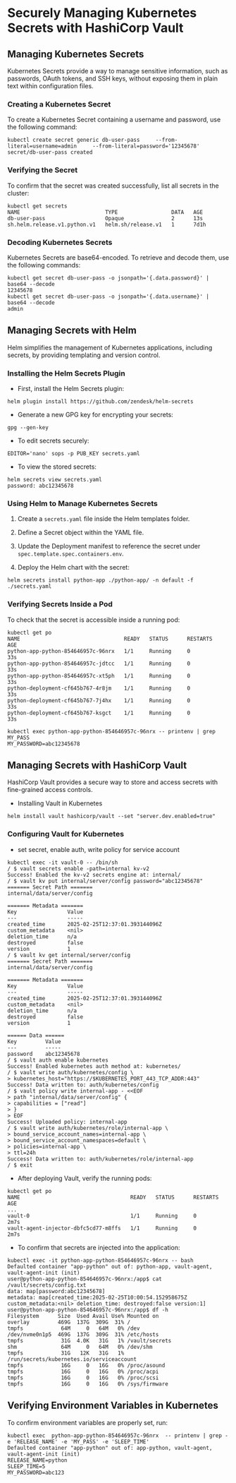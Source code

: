 # Securely Managing Kubernetes Secrets with HashiCorp Vault

## Managing Kubernetes Secrets

Kubernetes Secrets provide a way to manage sensitive information, such as passwords, OAuth tokens, and SSH keys, without exposing them in plain text within configuration files.

### Creating a Kubernetes Secret

To create a Kubernetes Secret containing a username and password, use the following command:

```shell
kubectl create secret generic db-user-pass     --from-literal=username=admin     --from-literal=password='12345678'
secret/db-user-pass created
```

### Verifying the Secret

To confirm that the secret was created successfully, list all secrets in the cluster:

```shell
kubectl get secrets
NAME                           TYPE                 DATA   AGE
db-user-pass                   Opaque               2      13s
sh.helm.release.v1.python.v1   helm.sh/release.v1   1      7d1h
```

### Decoding Kubernetes Secrets

Kubernetes Secrets are base64-encoded. To retrieve and decode them, use the following commands:

```shell
kubectl get secret db-user-pass -o jsonpath='{.data.password}' | base64 --decode
12345678
kubectl get secret db-user-pass -o jsonpath='{.data.username}' | base64 --decode
admin
```

## Managing Secrets with Helm

Helm simplifies the management of Kubernetes applications, including secrets, by providing templating and version control.

### Installing the Helm Secrets Plugin

* First, install the Helm Secrets plugin:

```shell
helm plugin install https://github.com/zendesk/helm-secrets
```

* Generate a new GPG key for encrypting your secrets:

```shell
gpg --gen-key
```

* To edit secrets securely:

```shell
EDITOR='nano' sops -p PUB_KEY secrets.yaml
```

* To view the stored secrets:

```shell
helm secrets view secrets.yaml 
password: abc12345678
```

### Using Helm to Manage Kubernetes Secrets

1. Create a `secrets.yaml` file inside the Helm templates folder.

2. Define a Secret object within the YAML file.

3. Update the Deployment manifest to reference the secret under `spec.template.spec.containers.env`.

4. Deploy the Helm chart with the secret:

```shell
helm secrets install python-app ./python-app/ -n default -f ./secrets.yaml
```

### Verifying Secrets Inside a Pod

To check that the secret is accessible inside a running pod:

```shell
kubectl get po
NAME                                 READY   STATUS      RESTARTS       AGE
python-app-python-854646957c-96nrx   1/1     Running     0              33s
python-app-python-854646957c-jdtcc   1/1     Running     0              33s
python-app-python-854646957c-xt5ph   1/1     Running     0              33s
python-deployment-cf645b767-4r8jm    1/1     Running     0              33s
python-deployment-cf645b767-7j4hx    1/1     Running     0              33s
python-deployment-cf645b767-ksgct    1/1     Running     0              33s

kubectl exec python-app-python-854646957c-96nrx -- printenv | grep MY_PASS
MY_PASSWORD=abc12345678
```

## Managing Secrets with HashiCorp Vault

HashiCorp Vault provides a secure way to store and access secrets with fine-grained access controls.

* Installing Vault in Kubernetes

```shell
helm install vault hashicorp/vault --set "server.dev.enabled=true"
```

### Configuring Vault for Kubernetes

* set secret, enable auth, write policy for service account

```shell
kubectl exec -it vault-0 -- /bin/sh
/ $ vault secrets enable -path=internal kv-v2
Success! Enabled the kv-v2 secrets engine at: internal/
/ $ vault kv put internal/server/config password="abc12345678"
======= Secret Path =======
internal/data/server/config

======= Metadata =======
Key                Value
---                -----
created_time       2025-02-25T12:37:01.393144096Z
custom_metadata    <nil>
deletion_time      n/a
destroyed          false
version            1
/ $ vault kv get internal/server/config
======= Secret Path =======
internal/data/server/config

======= Metadata =======
Key                Value
---                -----
created_time       2025-02-25T12:37:01.393144096Z
custom_metadata    <nil>
deletion_time      n/a
destroyed          false
version            1

====== Data ======
Key         Value
---         -----
password    abc12345678
/ $ vault auth enable kubernetes
Success! Enabled kubernetes auth method at: kubernetes/
/ $ vault write auth/kubernetes/config \
> kubernetes_host="https://$KUBERNETES_PORT_443_TCP_ADDR:443"
Success! Data written to: auth/kubernetes/config
/ $ vault policy write internal-app - <<EOF
> path "internal/data/server/config" {
> capabilities = ["read"]
> }
> EOF
Success! Uploaded policy: internal-app
/ $ vault write auth/kubernetes/role/internal-app \
> bound_service_account_names=internal-app \
> bound_service_account_namespaces=default \
> policies=internal-app \
> ttl=24h
Success! Data written to: auth/kubernetes/role/internal-app
/ $ exit
```

* After deploying Vault, verify the running pods:

```shell
kubectl get po
NAME                                   READY   STATUS      RESTARTS       AGE
...
vault-0                                1/1     Running     0              2m7s
vault-agent-injector-dbfc5cd77-m8ffs   1/1     Running     0              2m7s
```

* To confirm that secrets are injected into the application:

```shell
kubectl exec -it python-app-python-854646957c-96nrx -- bash
Defaulted container "app-python" out of: python-app, vault-agent, vault-agent-init (init)
user@python-app-python-854646957c-96nrx:/app$ cat /vault/secrets/config.txt
data: map[password:abc12345678]
metadata: map[created_time:2025-02-25T10:00:54.152958675Z custom_metadata:<nil> deletion_time: destroyed:false version:1]
user@python-app-python-854646957c-96nrx:/app$ df -h
Filesystem      Size  Used Avail Use% Mounted on
overlay         469G  137G  309G  31% /
tmpfs            64M     0   64M   0% /dev
/dev/nvme0n1p5  469G  137G  309G  31% /etc/hosts
tmpfs            31G  4.0K   31G   1% /vault/secrets
shm              64M     0   64M   0% /dev/shm
tmpfs            31G   12K   31G   1% /run/secrets/kubernetes.io/serviceaccount
tmpfs            16G     0   16G   0% /proc/asound
tmpfs            16G     0   16G   0% /proc/acpi
tmpfs            16G     0   16G   0% /proc/scsi
tmpfs            16G     0   16G   0% /sys/firmware
```

## Verifying Environment Variables in Kubernetes

To confirm environment variables are properly set, run:

```shell
kubectl exec  python-app-python-854646957c-96nrx  -- printenv | grep -e 'RELEASE_NAME' -e 'MY_PASS' -e 'SLEEP_TIME'
Defaulted container "app-python" out of: app-python, vault-agent, vault-agent-init (init)
RELEASE_NAME=python
SLEEP_TIME=5
MY_PASSWORD=abc123
```

